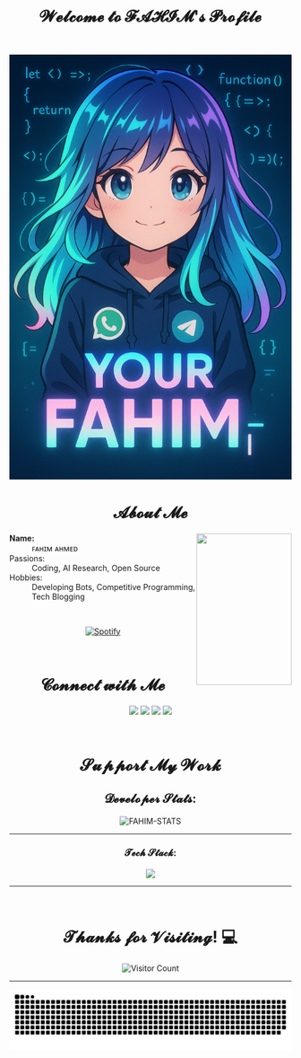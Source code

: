 <body>
  <center>
<h1 align="center">𝓦𝓮𝓵𝓬𝓸𝓶𝓮 𝓽𝓸 𝓕𝓐𝓗𝓘𝓜'𝓼 𝓟𝓻𝓸𝓯𝓲𝓵𝓮</h1>
<br>
<div align="center">
  
![FAHIM](./yourfahim.png)

<h1 align="center">  𝓐𝓫𝓸𝓾𝓽 𝓜𝓮 </h1>
</div>
<div align="center">
  <!-- Optional GIF can be added here -->
</div>
<div>
  <div align="center">
    <img src="https://i.ibb.co/DD2FwyTr/495268670-697469273240801-7876666506685550414-n-jpg-stp-dst-jpg-s720x720-tt6-nc-cat-110-ccb-1-7-nc-s.jpg" align="right" width="170" height="270">

<dl>
    <dt align="left"><strong>Name:</strong></dt>
    <dd align="left">ꜰᴀʜɪᴍ ᴀʜᴍᴇᴅ</dd>
    <dt align="left">Passions:</dt>
    <dd align="left">Coding, AI Research, Open Source</dd>
    <dt align="left">Hobbies:</dt>
    <dd align="left">Developing Bots, 
      Competitive Programming,
      Tech Blogging</dd>
</dl>
<br>

[![Spotify](https://spotify-github-profile.kittinanx.com/api/view?uid=YOUR_SPOTIFY_ID&cover_image=true&theme=novatorem&show_offline=false&background_color=121212&interchange=true&bar_color=53b14f&bar_color_cover=true)](https://your-website.com)

<br>
<div align="center">
    <h1> 𝓒𝓸𝓷𝓷𝓮𝓬𝓽 𝔀𝓲𝓽𝓱 𝓜𝓮 </h1>
</div>
<p align='center'>
  <a href="https://your-portfolio.com"><img src="https://img.shields.io/badge/🌐_PORTFOLIO-2e3440?style=for-the-badge"/></a>
  <a href="https://linkedin.com/in/yourprofile"><img src="https://img.shields.io/badge/💼_LINKEDIN-2e3440?style=for-the-badge"/></a>
  <a href="https://t.me/yourtelegram"><img src="https://img.shields.io/badge/📡_TELEGRAM-2e3440?style=for-the-badge"/></a>
  <a href="mailto:youremail@domain.com"><img src="https://img.shields.io/badge/📧_EMAIL-2e3440?style=for-the-badge"/></a>
</p>
<br>

<div align="center">
    <h1> 𝓢𝓾𝓹𝓹𝓸𝓻𝓽 𝓜𝔂 𝓦𝓸𝓻𝓴 </h1>
</div>


## 𝓓𝓮𝓿𝓮𝓵𝓸𝓹𝓮𝓻 𝓢𝓽𝓪𝓽𝓼:


<p>
  <img align="center" src="https://github-readme-streak-stats.herokuapp.com/?user=YOUR_GITHUB_USERNAME&theme=algolia" alt="FAHIM-STATS" />
</p>

---

### 𝓣𝓮𝓬𝓱 𝓢𝓽𝓪𝓬𝓴:

<img align="center" src="https://github-readme-stats.vercel.app/api/top-langs/?username=YOUR_GITHUB_USERNAME&layout=compact&theme=algolia&hide_border=true&&langs_count=8" />

---

<br>
<div align="center">
    <h1> 𝓣𝓱𝓪𝓷𝓴𝓼 𝓯𝓸𝓻 𝓥𝓲𝓼𝓲𝓽𝓲𝓷𝓰! 💻 </h1>
</div>
<img src="https://count.getloli.com/get/@:YOUR_GITHUB_USERNAME?theme=gelbooru" alt="Visitor Count" />

_______________________

![Contribution Snake](https://raw.githubusercontent.com/Platane/snk/output/github-contribution-grid-snake-dark.svg)
